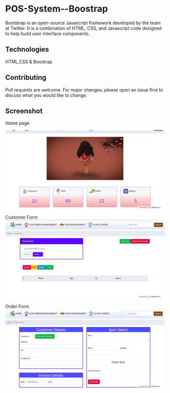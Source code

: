 # POS-System--Boostrap

Bootstrap is an open-source Javascript framework developed by the team at
Twitter. It is a combination of HTML, CSS, and Javascript code designed
to help build user interface components.

## Technologies

HTML,CSS & Boostrap

## Contributing

Pull requests are welcome. For major changes, please open an issue first to discuss what 
you would like to change.

## Screenshot
Home page

![Page one](/Images/Three.png)

Customer Form
![Page one](/Images/one.png)

Order Form
![Page one](/Images/two.png)


